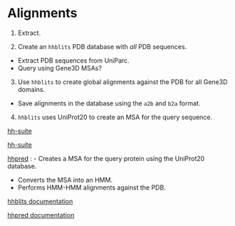 # Alignments

1. Extract.

2. Create an `hhblits` PDB database with *all* PDB sequences.
  - Extract PDB sequences from UniParc.
  - Query using Gene3D MSAs?

3. Use `hhblits` to create global alignments against the PDB for all Gene3D domains.
  - Save alignments in the database using the `a2b` and `b2a` format.

4. `hhblits` uses UniProt20 to create an MSA for the query sequence.

[hh-suite](https://github.com/soedinglab/hh-suite)

[hh-suite](https://github.com/soedinglab/hh-suite)

[hhpred](http://doi.org/10.1038/nmeth.1818)
: - Creates a MSA for the query protein using the UniProt20 database.
  - Converts the MSA into an HMM.
  - Performs HMM-HMM alignments against the PDB.

[hhblits documentation](https://toolkit.tuebingen.mpg.de/hhblits/help_params)

[hhpred documentation](https://toolkit.tuebingen.mpg.de/hhpred/help_params)

